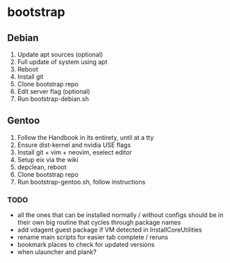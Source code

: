 # bootstrap

## Debian

1. Update apt sources (optional)
2. Full update of system using apt
3. Reboot
4. Install git
5. Clone bootstrap repo
6. Edit server flag (optional)
7. Run bootstrap-debian.sh

## Gentoo

1. Follow the Handbook in its entirety, until at a tty
2. Ensure dist-kernel and nvidia USE flags
3. Install git + vim + neovim, eselect editor
3. Setup eix via the wiki
4. depclean, reboot
5. Clone bootstrap repo
6. Run bootstrap-gentoo.sh, follow instructions

### TODO

- all the ones that can be installed normally / without configs should be in their own big routine that cycles through package names
- add vdagent guest package if VM detected in InstallCoreUtilities
- rename main scripts for easier tab complete / reruns
- bookmark places to check for updated versions
- when ulauncher and plank?
